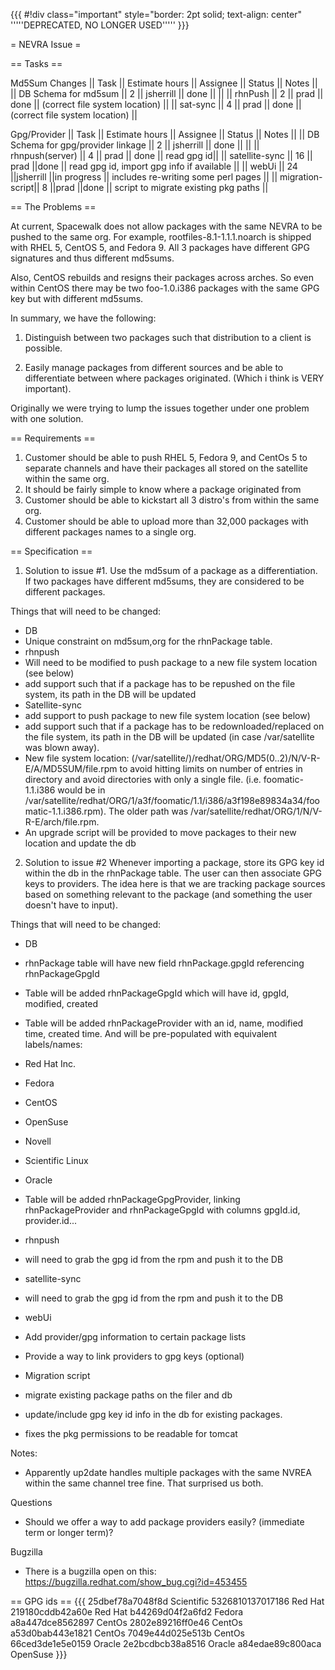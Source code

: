{{{
#!div class="important" style="border: 2pt solid; text-align: center" 
'''''DEPRECATED, NO LONGER USED''''' 
}}}

= NEVRA Issue =

== Tasks ==

Md5Sum Changes
|| Task || Estimate hours || Assignee || Status || Notes ||
|| DB Schema for md5sum || 2 || jsherrill || done || ||
|| rhnPush  || 2 || prad || done || (correct file system location) ||
|| sat-sync  || 4 || prad || done || (correct file system location) ||

Gpg/Provider 
|| Task || Estimate hours || Assignee || Status || Notes ||
|| DB Schema for gpg/provider linkage || 2 || jsherrill || done || ||
|| rhnpush(server) || 4 || prad || done || read gpg id||
|| satellite-sync || 16 || prad ||done || read gpg id, import gpg info if available ||
|| webUi || 24 ||jsherrill ||in progress || includes re-writing some perl pages ||
|| migration-script|| 8 ||prad ||done || script to migrate existing pkg paths ||


== The Problems ==

At current, Spacewalk does not allow packages with the same NEVRA to be pushed
to the same org. For example, rootfiles-8.1-1.1.1.noarch is shipped with RHEL 5,
CentOS 5, and Fedora 9. All 3 packages have different GPG signatures and thus
different md5sums.

Also, CentOS rebuilds and resigns their packages across arches.  So even within
CentOS there may be two foo-1.0.i386 packages with the same GPG key but with
different md5sums.

In summary, we have the following:

1. Distinguish between two packages such that distribution to a client is
possible.

2. Easily manage packages from different sources and be able to differentiate
between where packages originated.  (Which i think is VERY important). 

Originally we were trying to lump the issues together under one problem with one
solution.



== Requirements ==

 1.  Customer should be able to push RHEL 5, Fedora 9, and CentOs 5 to separate channels and have their packages all stored on the satellite within the same org.
 2.  It should be fairly simple to know where a package originated from
 3.  Customer should be able to kickstart all 3 distro's from within the same org.
 4.  Customer should be able to upload more than 32,000 packages with different packages names to a single org.


== Specification ==


1. Solution to issue #1.
 Use the md5sum of a package as a differentiation.  If two packages have different md5sums, they are considered to be different packages.

Things that will need to be changed:  
 * DB
  * Unique constraint on md5sum,org for the rhnPackage table.
 * rhnpush 
  * Will need to be modified to push package to a new file system location (see below)
  * add support such that if a package has to be repushed on the file system, its path in the DB will be updated
 * Satellite-sync 
  * add support to push package to new file system location (see below)
  * add support such that if a package has to be redownloaded/replaced on the file system, its path in the DB will be updated (in case /var/satellite was blown away).
 * New file system location: (/var/satellite/)/redhat/ORG/MD5(0..2)/N/V-R-E/A/MD5SUM/file.rpm  to avoid hitting limits on number of entries in directory and avoid directories with only a single file.  (i.e. foomatic-1.1.i386 would be in /var/satellite/redhat/ORG/1/a3f/foomatic/1.1/i386/a3f198e89834a34/foomatic-1.1.i386.rpm). The older path was /var/satellite/redhat/ORG/1/N/V-R-E/arch/file.rpm.
  * An upgrade script will be provided to move packages to their new location and update the db


2. Solution to issue #2
  Whenever importing a package, store its GPG key id within the db in the rhnPackage table.  The user can then associate GPG keys to providers.  The idea here is that we are tracking package sources based on something relevant to the package (and something the user doesn't have to input).  
  

Things that will need to be changed:

 * DB
  * rhnPackage table will have new field rhnPackage.gpgId referencing rhnPackageGpgId
  * Table will be added rhnPackageGpgId which will have id, gpgId, modified, created
  * Table will be added rhnPackageProvider with an id, name, modified time, created time.  And will be pre-populated with equivalent labels/names:
   * Red Hat Inc.
   * Fedora
   * CentOS
   * OpenSuse
   * Novell
   * Scientific Linux
   * Oracle
  * Table will be added rhnPackageGpgProvider, linking rhnPackageProvider and rhnPackageGpgId with columns gpgId.id, provider.id...

 * rhnpush 
  * will need to grab the gpg id from the rpm and push it to the DB
 * satellite-sync
  * will need to grab the gpg id from the rpm and push it to the DB
 * webUi
  * Add provider/gpg information to certain package lists
  * Provide a way to link providers to gpg keys (optional)
 * Migration script
  * migrate existing package paths on the filer and db 
  * update/include gpg key id info in the db for existing packages.
  * fixes the pkg permissions to be readable for tomcat


Notes:
 * Apparently up2date handles multiple packages with the same NVREA within the same channel tree fine.  That surprised us both.  


Questions
 * Should we offer a way to add package providers easily? (immediate term or longer term)?

Bugzilla
 * There is a bugzilla open on this:  https://bugzilla.redhat.com/show_bug.cgi?id=453455

== GPG ids ==
{{{
25dbef78a7048f8d  Scientific
5326810137017186  Red Hat
219180cddb42a60e  Red Hat
b44269d04f2a6fd2  Fedora
a8a447dce8562897  CentOs
2802e89216ff0e46  CentOs
a53d0bab443e1821  CentOs
7049e44d025e513b  CentOs
66ced3de1e5e0159  Oracle
2e2bcdbcb38a8516  Oracle
a84edae89c800aca  OpenSuse
}}}

